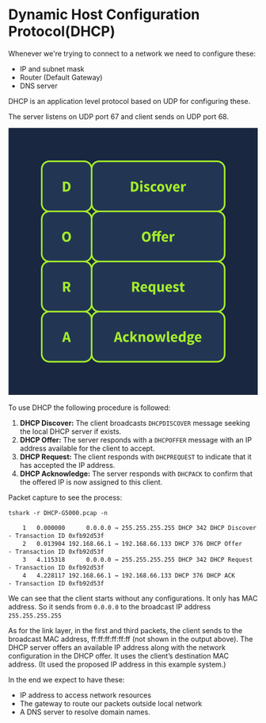 # Dynamic Host Configuration Protocol(DHCP) 

Whenever we're trying to connect to a network we need to configure these:

- IP and subnet mask
- Router (Default Gateway)
- DNS server

DHCP is an application level protocol based on UDP for configuring these.

The server listens on UDP port 67 and client sends on UDP port 68.

![dora](img/dora.svg)


To use DHCP the following procedure is followed:

1. **DHCP Discover:** The client broadcasts `DHCPDISCOVER` message seeking the local DHCP server if exists.
2. **DHCP Offer:** The server responds with a `DHCPOFFER` message with an IP address available for the client to accept.
3. **DHCP Request:** The client responds with `DHCPREQUEST` to indicate that it has accepted the IP address.
4. **DHCP Acknowledge:** The server responds with `DHCPACK` to confirm that the offered IP is now assigned to this client.

Packet capture to see the process:

```shell
tshark -r DHCP-G5000.pcap -n
```

```shell
    1   0.000000      0.0.0.0 → 255.255.255.255 DHCP 342 DHCP Discover - Transaction ID 0xfb92d53f
    2   0.013904 192.168.66.1 → 192.168.66.133 DHCP 376 DHCP Offer    - Transaction ID 0xfb92d53f
    3   4.115318      0.0.0.0 → 255.255.255.255 DHCP 342 DHCP Request  - Transaction ID 0xfb92d53f
    4   4.228117 192.168.66.1 → 192.168.66.133 DHCP 376 DHCP ACK      - Transaction ID 0xfb92d53f
```

We can see that the client starts without any configurations. It only has MAC address. So it sends from `0.0.0.0` to the broadcast IP address `255.255.255.255`

As for the link layer, in the first and third packets, the client sends to the broadcast MAC address, ff:ff:ff:ff:ff:ff (not shown in the output above). The DHCP server offers an available IP address along with the network configuration in the DHCP offer. It uses the client’s destination MAC address. (It used the proposed IP address in this example system.)

In the end we expect to have these:

- IP address to access network resources
- The gateway to route our packets outside local network
- A DNS server to resolve domain names.

